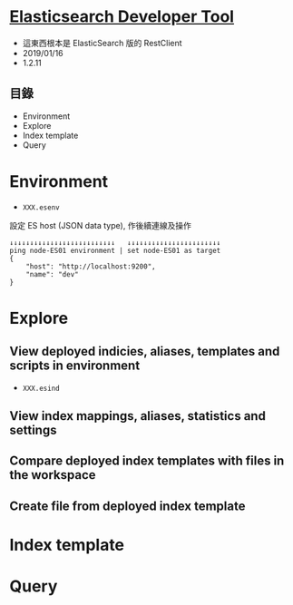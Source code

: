# [Elasticsearch Developer Tool](https://marketplace.visualstudio.com/items?itemName=crasnam.elasticdeveloper)

- 這東西根本是 ElasticSearch 版的 RestClient
- 2019/01/16
- 1.2.11


## 目錄

* Environment
* Explore
* Index template
* Query


# Environment

+ `XXX.esenv`

設定 ES host (JSON data type), 作後續連線及操作

```esenv
↓↓↓↓↓↓↓↓↓↓↓↓↓↓↓↓↓↓↓↓↓↓↓↓↓↓   ↓↓↓↓↓↓↓↓↓↓↓↓↓↓↓↓↓↓↓↓↓↓↓
ping node-ES01 environment | set node-ES01 as target
{
    "host": "http://localhost:9200",
    "name": "dev"
}
```


# Explore

## View deployed indicies, aliases, templates and scripts in environment

+ `XXX.esind`



## View index mappings, aliases, statistics and settings
## Compare deployed index templates with files in the workspace
## Create file from deployed index template



# Index template




# Query


